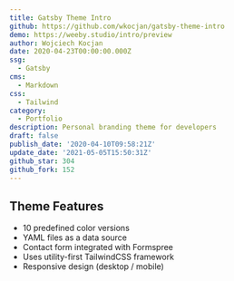 ```yaml
---
title: Gatsby Theme Intro
github: https://github.com/wkocjan/gatsby-theme-intro
demo: https://weeby.studio/intro/preview
author: Wojciech Kocjan
date: 2020-04-23T00:00:00.000Z
ssg:
  - Gatsby
cms:
  - Markdown
css:
  - Tailwind
category:
  - Portfolio
description: Personal branding theme for developers
draft: false
publish_date: '2020-04-10T09:58:21Z'
update_date: '2021-05-05T15:50:31Z'
github_star: 304
github_fork: 152
---
```

## Theme Features

- 10 predefined color versions
- YAML files as a data source
- Contact form integrated with Formspree
- Uses utility-first TailwindCSS framework
- Responsive design (desktop / mobile)
